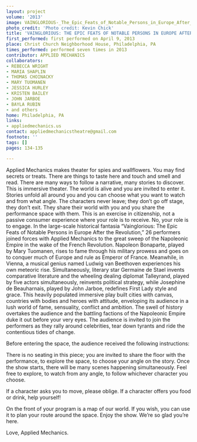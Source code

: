 ```yaml
---
layout: project
volume: '2013'
image: VAINGLORIOUS-_The_Epic_Feats_of_Notable_Persons_in_Europe_After_the_Revolution.jpg
photo_credit: 'Photo credit: Kevin Chick'
title: 'VAINGLORIOUS: THE EPIC FEATS OF NOTABLE PERSONS IN EUROPE AFTER THE REVOLUTION'
first_performed: first performed on April 9, 2013
place: Christ Church Neighborhood House, Philadelphia, PA
times_performed: performed seven times in 2013
contributor: APPLIED MECHANICS
collaborators:
- REBECCA WRIGHT
- MARIA SHAPLIN
- THOMAS CHOINACKY
- MARY TUOMANEN
- JESSICA HURLEY
- KRISTEN BAILEY
- JOHN JARBOE
- BAYLA RUBIN
- and others
home: Philadelphia, PA
links:
- appliedmechanics.us
contact: appliedmechanicstheatre@gmail.com
footnote: ''
tags: []
pages: 134-135

---
```


Applied Mechanics makes theater for spies and wallflowers. You may find secrets or treats. There are things to taste here and touch and smell and read. There are many ways to follow a narrative, many stories to discover. This is immersive theater. The world is alive and you are invited to enter it. Stories unfold all around you and you can choose what you want to watch and from what angle. The characters never leave; they don’t go off stage, they don’t exit. They share their world with you and you share the performance space with them. This is an exercise in citizenship, not a passive consumer experience where your role is to receive. No, your role is to engage. In the large-scale historical fantasia “Vainglorious: The Epic Feats of Notable Persons in Europe After the Revolution,” 26 performers joined forces with Applied Mechanics to the great sweep of the Napoleonic Empire in the wake of the French Revolution. Napoleon Bonaparte, played by Mary Tuomanen, rises to fame through his military prowess and goes on to conquer much of Europe and rule as Emperor of France. Meanwhile, in Vienna, a musical genius named Ludwig van Beethoven experiences his own meteoric rise. Simultaneously, literary star Germaine de Stael invents comparative literature and the wheeling dealing diplomat Talleyrand, played by five actors simultaneously, reinvents political strategy, while Josephine de Beauharnais, played by John Jarboe, redefines First Lady style and grace. This heavily populated immersive play built cities with canvas, countries with bodies and heroes with attitude, enveloping its audience in a lush world of fame, sensuality, conflict and ambition. The swell of history overtakes the audience and the battling factions of the Napoleonic Empire duke it out before your very eyes. The audience is invited to join the performers as they rally around celebrities, tear down tyrants and ride the contentious tides of change.

Before entering the space, the audience received the following instructions:

There is no seating in this piece; you are invited to share the floor with the performance, to explore the space, to choose your angle on the story. Once the show starts, there will be many scenes happening simultaneously. Feel free to explore, to watch from any angle, to follow whichever character you choose.

If a character asks you to move, please oblige. If a character offers you food or drink, help yourself!

On the front of your program is a map of our world. If you wish, you can use it to plan your route around the space. Enjoy the show. We’re so glad you’re here.

Love, Applied Mechanics.
